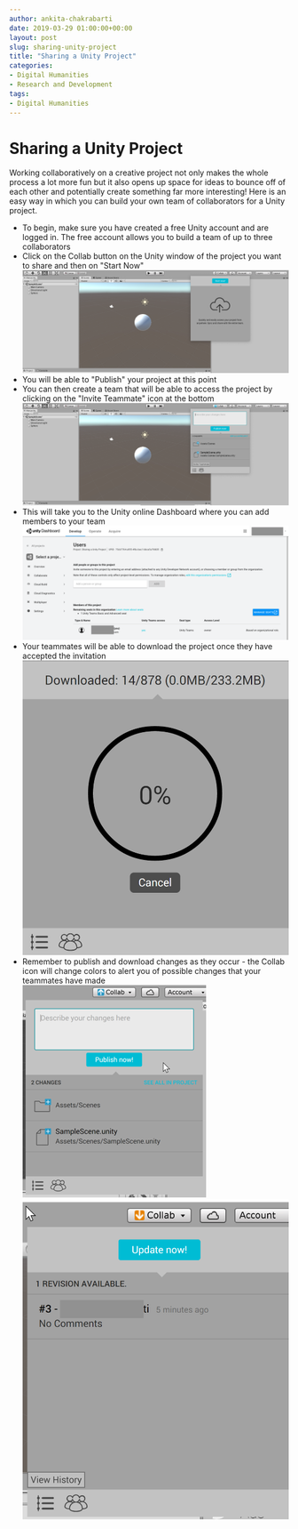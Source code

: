 ```yaml
---
author: ankita-chakrabarti
date: 2019-03-29 01:00:00+00:00
layout: post
slug: sharing-unity-project
title: "Sharing a Unity Project"
categories:
- Digital Humanities
- Research and Development
tags:
- Digital Humanities
---
```

# Sharing a Unity Project

Working collaboratively on a creative project not only makes the whole process a lot more fun but it also opens up space for ideas to bounce off of each other and potentially create something far more interesting! Here is an easy way in which you can build your own team of collaborators for a Unity project.

- To begin, make sure you have created a free Unity account and are logged in. The free account allows you to build a team of up to three collaborators
- Click on the Collab button on the Unity window of the project you want to share and then on "Start Now"
![alt text for the image](/assets/post-media/sharing-unity/1.png)
- You will be able to "Publish" your project at this point
- You can then create a team that will be able to access the project by clicking on the "Invite Teammate" icon at the bottom
![alt text for the image](/assets/post-media/sharing-unity/2.png)
- This will take you to the Unity online Dashboard where you can add members to your team
![alt text for the image](/assets/post-media/sharing-unity/3.png)
- Your teammates will be able to download the project once they have accepted the invitation
![alt text for the image](/assets/post-media/sharing-unity/4.png)
- Remember to publish and download changes as they occur - the Collab icon will change colors to alert you of possible changes that your teammates have made
![alt text for the image](/assets/post-media/sharing-unity/5.png)
![alt text for the image](/assets/post-media/sharing-unity/6.png)
